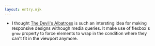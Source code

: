 ```yaml
---
layout: entry.njk
---
```


- I thought [The Devil's Albatross](https://9elements.com/blog/the-devils-albatros-an-algorithmic-layout-technique/) is such an intersting idea for making responsive designs withough media queries. It make use of flexbox's `grow` property to force elements to wrap in the condition where they can't fit in the viewport anymore.
